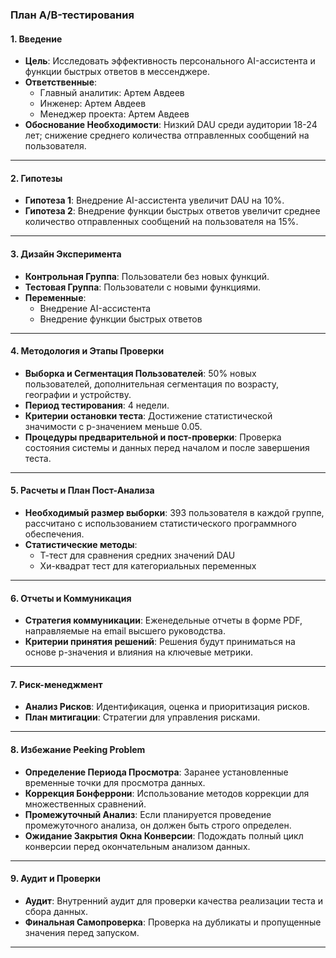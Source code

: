 ### План A/B-тестирования

#### 1. Введение

- **Цель**: Исследовать эффективность персонального AI-ассистента и функции быстрых ответов в мессенджере.
- **Ответственные**: 
  - Главный аналитик: Артем Авдеев
  - Инженер: Артем Авдеев 
  - Менеджер проекта: Артем Авдеев
- **Обоснование Необходимости**: Низкий DAU среди аудитории 18-24 лет; снижение среднего количества отправленных сообщений на пользователя.

---

#### 2. Гипотезы

- **Гипотеза 1**: Внедрение AI-ассистента увеличит DAU на 10%.
- **Гипотеза 2**: Внедрение функции быстрых ответов увеличит среднее количество отправленных сообщений на пользователя на 15%.

---

#### 3. Дизайн Эксперимента

- **Контрольная Группа**: Пользователи без новых функций.
- **Тестовая Группа**: Пользователи с новыми функциями.
- **Переменные**: 
  - Внедрение AI-ассистента
  - Внедрение функции быстрых ответов

---

#### 4. Методология и Этапы Проверки

- **Выборка и Сегментация Пользователей**: 50% новых пользователей, дополнительная сегментация по возрасту, географии и устройству.
- **Период тестирования**: 4 недели.
- **Критерии остановки теста**: Достижение статистической значимости с p-значением меньше 0.05.
- **Процедуры предварительной и пост-проверки**: Проверка состояния системы и данных перед началом и после завершения теста.

---

#### 5. Расчеты и План Пост-Анализа

- **Необходимый размер выборки**: 393 пользователя в каждой группе, рассчитано с использованием статистического программного обеспечения.
- **Статистические методы**: 
  - Т-тест для сравнения средних значений DAU
  - Хи-квадрат тест для категориальных переменных

---

#### 6. Отчеты и Коммуникация

- **Стратегия коммуникации**: Еженедельные отчеты в форме PDF, направляемые на email высшего руководства.
- **Критерии принятия решений**: Решения будут приниматься на основе p-значения и влияния на ключевые метрики.

---

#### 7. Риск-менеджмент

- **Анализ Рисков**: Идентификация, оценка и приоритизация рисков.
- **План митигации**: Стратегии для управления рисками.

---

#### 8. Избежание Peeking Problem

- **Определение Периода Просмотра**: Заранее установленные временные точки для просмотра данных.
- **Коррекция Бонферрони**: Использование методов коррекции для множественных сравнений.
- **Промежуточный Анализ**: Если планируется проведение промежуточного анализа, он должен быть строго определен.
- **Ожидание Закрытия Окна Конверсии**: Подождать полный цикл конверсии перед окончательным анализом данных.

---

#### 9. Аудит и Проверки

- **Аудит**: Внутренний аудит для проверки качества реализации теста и сбора данных.
- **Финальная Самопроверка**: Проверка на дубликаты и пропущенные значения перед запуском.

---
